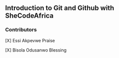 ## Introduction to Git and Github with SheCodeAfrica

### Contributors

[X] Essi Akpevwe Praise

[X] Bisola Odusanwo Blessing
